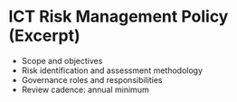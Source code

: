 # ICT Risk Management Policy (Excerpt)
- Scope and objectives
- Risk identification and assessment methodology
- Governance roles and responsibilities
- Review cadence: annual minimum
